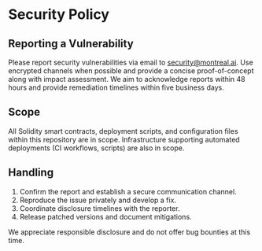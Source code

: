 # Security Policy

## Reporting a Vulnerability

Please report security vulnerabilities via email to security@montreal.ai. Use encrypted channels when possible and provide a concise proof-of-concept along with impact assessment. We aim to acknowledge reports within 48 hours and provide remediation timelines within five business days.

## Scope

All Solidity smart contracts, deployment scripts, and configuration files within this repository are in scope. Infrastructure supporting automated deployments (CI workflows, scripts) are also in scope.

## Handling

1. Confirm the report and establish a secure communication channel.
2. Reproduce the issue privately and develop a fix.
3. Coordinate disclosure timelines with the reporter.
4. Release patched versions and document mitigations.

We appreciate responsible disclosure and do not offer bug bounties at this time.
